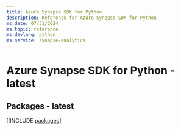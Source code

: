 ```yaml
---
title: Azure Synapse SDK for Python
description: Reference for Azure Synapse SDK for Python
ms.date: 07/31/2024
ms.topic: reference
ms.devlang: python
ms.service: synapse-analytics
---
```

# Azure Synapse SDK for Python - latest
## Packages - latest
[!INCLUDE [packages](synapse-index.md)]